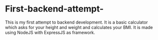 # First-backend-attempt-
This is my first attempt to backend development. It is a basic calculator which asks for your height and weight and calculates your BMI. It is made using NodeJS with ExpressJS as framework. 
